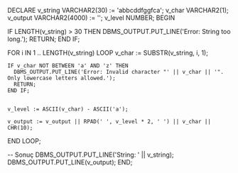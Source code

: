 DECLARE
  v_string    VARCHAR2(30) := 'abbcddfggfca'; 
  v_char      VARCHAR2(1);
  v_output    VARCHAR2(4000) := '';
  v_level     NUMBER;
BEGIN
  
  IF LENGTH(v_string) > 30 THEN
    DBMS_OUTPUT.PUT_LINE('Error: String too long.');
    RETURN;
  END IF;

  FOR i IN 1 .. LENGTH(v_string) LOOP
    v_char := SUBSTR(v_string, i, 1);

   
    IF v_char NOT BETWEEN 'a' AND 'z' THEN
      DBMS_OUTPUT.PUT_LINE('Error: Invalid character "' || v_char || '". Only lowercase letters allowed.');
      RETURN;
    END IF;

   
    v_level := ASCII(v_char) - ASCII('a');

    v_output := v_output || RPAD(' ', v_level * 2, ' ') || v_char || CHR(10);
  END LOOP;

  -- Sonuç
  DBMS_OUTPUT.PUT_LINE('String: ' || v_string);
  DBMS_OUTPUT.PUT_LINE(v_output);
END;
